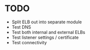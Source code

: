 TODO
====

* Split ELB out into separate module
* Test DNS
* Test both internal and external ELBs
* Test listener settings / certificate
* Test connectivity